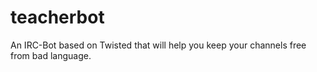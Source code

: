 # teacherbot
An IRC-Bot based on Twisted that will help you keep your channels free from bad language.
